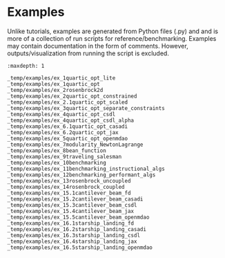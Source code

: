 # Examples

Unlike tutorials, examples are generated from Python files (.py) and
and is more of a collection of run scripts for reference/benchmarking.
Examples may contain documentation in the form of comments.
However, outputs/visualization from running the script is excluded.


```{toctree}
:maxdepth: 1

_temp/examples/ex_1quartic_opt_lite
_temp/examples/ex_1quartic_opt
_temp/examples/ex_2rosenbrock2d
_temp/examples/ex_2quartic_opt_constrained
_temp/examples/ex_2.1quartic_opt_scaled
_temp/examples/ex_3quartic_opt_separate_constraints
_temp/examples/ex_4quartic_opt_csdl
_temp/examples/ex_4quartic_opt_csdl_alpha
_temp/examples/ex_6.1quartic_opt_casadi
_temp/examples/ex_6.2quartic_opt_jax
_temp/examples/ex_5quartic_opt_openmdao
_temp/examples/ex_7modularity_NewtonLagrange
_temp/examples/ex_8bean_function
_temp/examples/ex_9traveling_salesman
_temp/examples/ex_10benchmarking
_temp/examples/ex_11benchmarking_instructional_algs
_temp/examples/ex_12benchmarking_performant_algs
_temp/examples/ex_13rosenbrock_uncoupled
_temp/examples/ex_14rosenbrock_coupled
_temp/examples/ex_15.1cantilever_beam_fd
_temp/examples/ex_15.2cantilever_beam_casadi
_temp/examples/ex_15.3cantilever_beam_csdl
_temp/examples/ex_15.4cantilever_beam_jax
_temp/examples/ex_15.5cantilever_beam_openmdao
_temp/examples/ex_16.1starship_landing_fd
_temp/examples/ex_16.2starship_landing_casadi
_temp/examples/ex_16.3starship_landing_csdl
_temp/examples/ex_16.4starship_landing_jax
_temp/examples/ex_16.5starship_landing_openmdao
```